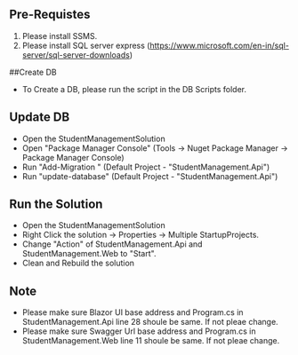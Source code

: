 ## Pre-Requistes
1. Please install SSMS.
2. Please install SQL server express (https://www.microsoft.com/en-in/sql-server/sql-server-downloads)

##Create DB
- To Create a DB, please run the script in the DB Scripts folder.

## Update DB
- Open the StudentManagementSolution
- Open "Package Manager Console" (Tools -> Nuget Package Manager -> Package Manager Console)
- Run "Add-Migration <Some Message>" (Default Project - "StudentManagement.Api")
- Run "update-database" (Default Project - "StudentManagement.Api")

## Run the Solution
- Open the StudentManagementSolution
- Right Click the solution -> Properties -> Multiple StartupProjects.
- Change "Action" of StudentManagement.Api and StudentManagement.Web to "Start".
- Clean and Rebuild the solution


## Note
- Please make sure Blazor UI base address and Program.cs in StudentManagement.Api line 28 shoule be same. If not pleae change. 
- Please make sure Swagger Url base address and Program.cs in StudentManagement.Web line 11 shoule be same. If not pleae change. 